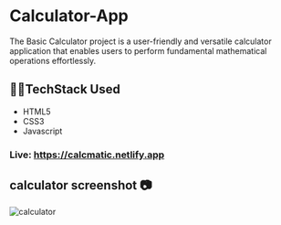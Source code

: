 # Calculator-App
The Basic Calculator project is a user-friendly and versatile calculator application that enables users to perform fundamental mathematical operations effortlessly. 
## 👩‍💻TechStack Used

- HTML5
- CSS3
- Javascript

### <p>Live: <a style=" text-decoration:none;" href="https://calcmatic.netlify.app">https://calcmatic.netlify.app</a></p>
## calculator screenshot 📷
![calculator](https://github.com/Venkatasirisha16/Calculator-App/assets/135039545/fa8bbfe2-828f-4168-bf6e-fc2e1204534a)

